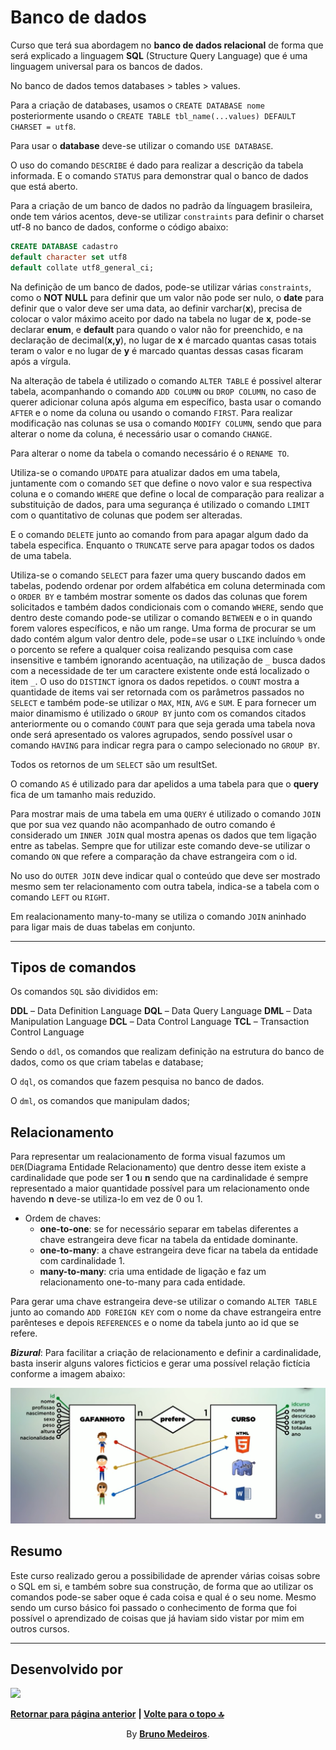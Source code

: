 # Banco de dados

Curso que terá sua abordagem no **banco de dados relacional** de forma que será explicado a linguagem **SQL** (Structure Query Language) que é uma linguagem universal para os bancos de dados.

No banco de dados temos databases > tables > values.

Para a criação de databases, usamos o `CREATE DATABASE nome` posteriormente usando o `CREATE TABLE tbl_name(...values) DEFAULT CHARSET = utf8`.

Para usar o **database** deve-se utilizar o comando `USE DATABASE`.

O uso do comando `DESCRIBE` é dado para realizar a descrição da tabela informada. E o comando `STATUS` para demonstrar qual o banco de dados que está aberto.

Para a criação de um banco de dados no padrão da línguagem brasileira, onde tem vários acentos, deve-se utilizar `constraints` para definir o charset utf-8 no banco de dados, conforme o código abaixo:

```sql
CREATE DATABASE cadastro
default character set utf8
default collate utf8_general_ci;
```

Na definição de um banco de dados, pode-se utilizar várias `constraints`, como o **NOT NULL** para definir que um valor não pode ser nulo, o **date** para definir que o valor deve ser uma data, ao definir varchar(**x**), precisa de colocar o valor máximo aceito por dado na tabela no lugar de **x**, pode-se declarar **enum**, e **default** para quando o valor não for preenchido, e na declaração de decimal(**x,y**), no lugar de **x** é marcado quantas casas totais teram o valor e no lugar de **y** é marcado quantas dessas casas ficaram após a vírgula.

Na alteração de tabela é utilizado o comando `ALTER TABLE` é possivel alterar tabela, acompanhando o comando `ADD COLUMN` ou `DROP COLUMN`, no caso de querer adicionar coluna após alguma em específico, basta usar o comando `AFTER` e o nome da coluna ou usando o comando `FIRST`. Para realizar modificação nas colunas se usa o comando `MODIFY COLUMN`, sendo que para alterar o nome da coluna, é necessário usar o comando `CHANGE`.

Para alterar o nome da tabela o comando necessário é o `RENAME TO`.

Utiliza-se o comando `UPDATE` para atualizar dados em uma tabela, juntamente com o comando `SET` que define o novo valor e sua respectiva coluna e o comando `WHERE` que define o local de comparação para realizar a substituição de dados, para uma segurança é utilizado o comando `LIMIT` com o quantitativo de colunas que podem ser alteradas.

E o comando `DELETE` junto ao comando from para apagar algum dado da tabela especifica. Enquanto o `TRUNCATE` serve para apagar todos os dados de uma tabela.

Utiliza-se o comando `SELECT` para fazer uma query buscando dados em tabelas, podendo ordenar por ordem alfabética em coluna determinada com o `ORDER BY` e também mostrar somente os dados das colunas que forem solicitados e também dados condicionais com o comando `WHERE`, sendo que dentro deste comando pode-se utilizar o comando `BETWEEN` e o in quando forem valores específicos, e não um range. Uma forma de procurar se um dado contém algum valor dentro dele, pode=se usar o `LIKE` incluíndo `%` onde o porcento se refere a qualquer coisa realizando pesquisa com case insensitive e também ignorando acentuação, na utilização de `_` busca dados com a necessidade de ter um caractere existente onde está localizado o item `_`. O uso do `DISTINCT` ignora os dados repetidos. o `COUNT` mostra a quantidade de items vai ser retornada com os parâmetros passados no `SELECT` e também pode-se utilizar o `MAX`, `MIN`, `AVG` e `SUM`. E para fornecer um maior dinamismo é utilizado o `GROUP BY` junto com os comandos citados anteriormente ou o comando `COUNT` para que seja gerada uma tabela nova onde será apresentado os valores agrupados, sendo possível usar o comando `HAVING` para indicar regra para o campo selecionado no `GROUP BY`.

Todos os retornos de um `SELECT` são um resultSet.

O comando `AS` é utilizado para dar apelidos a uma tabela para que o **query** fica de um tamanho mais reduzido.

Para mostrar mais de uma tabela em uma `QUERY` é utilizado o comando `JOIN` que por sua vez quando não acompanhado de outro comando é considerado um `INNER JOIN` qual mostra apenas os dados que tem ligação entre as tabelas. Sempre que for utilizar este comando deve-se utilizar o comando `ON` que refere a comparação da chave estrangeira com o id.

No uso do `OUTER JOIN` deve indicar qual o conteúdo que deve ser mostrado mesmo sem ter relacionamento com outra tabela, indica-se a tabela com o comando `LEFT` ou `RIGHT`.

Em realacionamento many-to-many se utiliza o comando `JOIN` aninhado para ligar mais de duas tabelas em conjunto.

---

## Tipos de comandos

Os comandos `SQL` são divididos em:

**DDL** – Data Definition Language
**DQL** – Data Query Language
**DML** – Data Manipulation Language
**DCL** – Data Control Language
**TCL** – Transaction Control Language

Sendo o `ddl`, os comandos que realizam definição na estrutura do banco de dados, como os que criam tabelas e database;

O `dql`, os comandos que fazem pesquisa no banco de dados.

O `dml`, os comandos que manipulam dados;

## Relacionamento

Para representar um realacionamento de forma visual fazumos um `DER`(Diagrama Entidade Relacionamento) que dentro desse item existe a cardinalidade que pode ser **1** ou **n** sendo que na cardinalidade é sempre representado a maior quantidade possível para um relacionamento onde havendo **n** deve-se utiliza-lo em vez de 0 ou 1.

- Ordem de chaves:
  - **one-to-one**: se for necessário separar em tabelas diferentes a chave estrangeira deve ficar na tabela da entidade dominante.
  - **one-to-many**: a chave estrangeira deve ficar na tabela da entidade com cardinalidade 1.
  - **many-to-many**: cria uma entidade de ligação e faz um relacionamento one-to-many para cada entidade.

Para gerar uma chave estrangeira deve-se utilizar o comando `ALTER TABLE` junto ao comando `ADD FOREIGN KEY` com o nome da chave estrangeira entre parênteses e depois `REFERENCES` e o nome da tabela junto ao id que se refere.

_**Bizural**_: Para facilitar a criação de relacionamento e definir a cardinalidade, basta inserir alguns valores ficticios e gerar uma possível relação fictícia conforme a imagem abaixo:

[<img width="700px" src="./assets/image.png" />](./assets/image.png 'Estrutura')

## Resumo

Este curso realizado gerou a possibilidade de aprender várias coisas sobre o SQL em si, e também sobre sua construção, de forma que ao utilizar os comandos pode-se saber oque é cada coisa e qual é o seu nome. Mesmo sendo um curso básico foi passado o conhecimento de forma que foi possível o aprendizado de coisas que já haviam sido vistar por mim em outros cursos.

---

## Desenvolvido por

[<img width="100px" src="https://avatars.githubusercontent.com/u/100999610" />](https://github.com/BrunoMedeiros14 'Perfil no GitHub (BrunoMedeiros)')

**[Retornar para página anterior](../README.md)**
<strong> | <a href="#top">Volte para o topo 🔝</a> </strong>

<p align="center">By <strong><a href="https://github.com/BrunoMedeiros14">Bruno Medeiros</a></strong>.</p>
